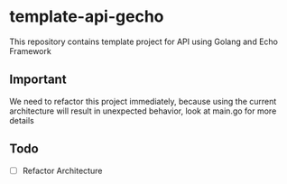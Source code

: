 # template-api-gecho
This repository contains template project for API using Golang and Echo Framework

## Important
We need to refactor this project immediately, because using the current architecture will result in unexpected behavior, look at main.go for more details

## Todo
- [ ] Refactor Architecture
